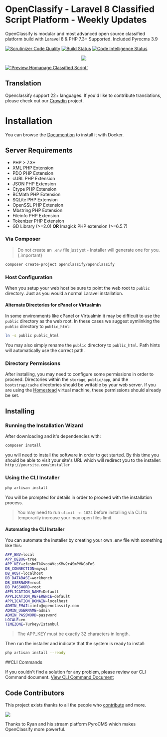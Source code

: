 # OpenClassify -  Laravel 8 Classified Script Platform - Weekly Updates

OpenClassify is modular and most advanced open source classified platform build with Laravel 8 & PHP 7.3+ Supported. Included Pyrocms 3.9



[![Scrutinizer Code Quality](https://scrutinizer-ci.com/g/openclassify/openclassify/badges/quality-score.png?b=master)](https://scrutinizer-ci.com/g/openclassify/openclassify/?branch=master)
[![Build Status](https://scrutinizer-ci.com/g/openclassify/openclassify/badges/build.png?b=master)](https://scrutinizer-ci.com/g/openclassify/openclassify/build-status/master)
[![Code Intelligence Status](https://scrutinizer-ci.com/g/openclassify/openclassify/badges/code-intelligence.svg?b=master)](https://scrutinizer-ci.com/code-intelligence)
 

<div align="center">
 <a href="https://openclassify.com">
    <img src="https://repository-images.githubusercontent.com/193061961/48452600-72c0-11ea-88f5-77566c3527eb">
  </a>
</div>
 


[!['Preview Homapage Classified Script'](https://openclassify.com/files/images/open.jpg)](https://openclassify.com/)

## Translation

Openclassify support 22+ languages. If you'd like to contribute translations, please check out our [Crowdin](https://crowdin.com/project/openclassify) project.

# Installation

You can browse the [Documention](https://github.com/openclassify/openclassify/wiki/Installing-Openclassify-on-windows-docker-desktop) to install it with Docker.

## Server Requirements

- PHP > 7.3+
- XML PHP Extension
- PDO PHP Extension
- cURL PHP Extension
- JSON PHP Extension
- Ctype PHP Extension
- BCMath PHP Extension
- SQLite PHP Extension
- OpenSSL PHP Extension
- Mbstring PHP Extension
- Fileinfo PHP Extension
- Tokenizer PHP Extension
- GD Library (>=2.0) **OR** Imagick PHP extension (>=6.5.7)
 
### Via Composer

> Do not create an `.env` file just yet - Installer will generate one for you.{.important}

```bash
composer create-project openclassify/openclassify
```

### Host Configuration

When you setup your web host be sure to point the web root to `public` directory. Just as you would a normal Laravel installation.

#### Alternate Directories for cPanel or Virtualmin

In some environments like cPanel or Virtualmin it may be difficult to use the `public` directory as the web root. In these cases we suggest symlinking the `public` directory to `public_html`:

```bash
ln -s public public_html
```

You may also simply rename the `public` directory to `public_html`. Path hints will automatically use the correct path. 

### Directory Permissions

After installing, you may need to configure some permissions in order to proceed. Directories within the `storage`, `public/app`, and the `bootstrap/cache` directories should be writable by your web server. If you are using the [Homestead](http://laravel.com/docs/homestead) virtual machine, these permissions should already be set.


## Installing 

### Running the Installation Wizard

After downloading and it's dependencies with:

```bash
composer install
```
you will need to install the software in order to get started. 
By this time you should be able to visit your site's URL which will
 redirect you to the installer: `http://yoursite.com/installer`

### Using the CLI Installer


```bash
php artisan install

```

You will be prompted for details in order to proceed with the installation process.

> You may need to run `ulimit -n 1024` before installing via CLI to temporarily increase your max open files limit.

#### Automating the CLI Installer

You can automate the installer by creating your own .env file with something like this:

```bash
APP_ENV=local
APP_DEBUG=true
APP_KEY=zfesbnTkXvooWVcsKMw2r4SmPVNGbFoS
DB_CONNECTION=mysql
DB_HOST=localhost
DB_DATABASE=workbench
DB_USERNAME=root
DB_PASSWORD=root
APPLICATION_NAME=Default
APPLICATION_REFERENCE=default
APPLICATION_DOMAIN=localhost
ADMIN_EMAIL=info@openclassify.com
ADMIN_USERNAME=admin
ADMIN_PASSWORD=password
LOCALE=en
TIMEZONE=Turkey/Istanbul
```
> The APP_KEY must be exactly 32 characters in length.

Then run the installer and indicate that the system is ready to install:

```bash
php artisan install --ready
```                             

##CLI Commands

If you couldn't find a solution for any problem, please review our CLI Command document.
[View CLI Command Document](https://github.com/openclassify/openclassify/blob/master/docs/cli-commands.md)

## Code Contributors

This project exists thanks to all the people who [contribute](https://github.com/openclassify/openclassify/graphs/contributors) and more.


<a href = "https://github.com/openclassify/openclassify/graphs/contributors">
  <img src = "https://contrib.rocks/image?repo=openclassify/openclassify"/>
</a>
 

Thanks to Ryan and his stream platform PyroCMS which makes OpenClassify more powerful.